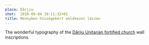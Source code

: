 ```yaml
---
place: Dârjiu
shot:  2010-09-04 10:11:32+01
title: Mennyben hívségekért emlékezet lészen
---
```


The wonderful typography of the [Dârjiu Unitarian fortified church](https://en.wikipedia.org/wiki/D%C3%A2rjiu_fortified_church) wall inscriptions.
